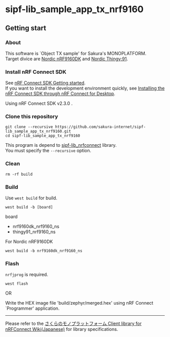 # sipf-lib_sample_app_tx_nrf9160

## Getting start

### About

This software is `Object TX sample' for Sakura's MONOPLATFORM.  
Target divice are [Nordic nRF9160DK](https://www.nordicsemi.com/Products/Development-hardware/nRF9160-DK) and [Nordic Thingy:91](https://www.nordicsemi.com/Products/Development-hardware/Nordic-Thingy-91).

### Install nRF Connect SDK

See [nRF Connect SDK Getting started](https://developer.nordicsemi.com/nRF_Connect_SDK/doc/latest/nrf/getting_started.html).  
If you want to install the development environment quickly, see [Installing the nRF Connect SDK through nRF Connect for Desktop](https://developer.nordicsemi.com/nRF_Connect_SDK/doc/latest/nrf/gs_assistant.html#gs-assistant).

Using nRF Connect SDK v2.3.0 .

### Clone this repository

```
git clone --recursive https://github.com/sakura-internet/sipf-lib_sample_app_tx_nrf9160.git
cd sipf-lib_sample_app_tx_nrf9160
```

This program is depend to [sipf-lib_nrfconnect](https://github.com/sakura-internet/sipf-lib_nrfconnect) library.  
You must specify the `--recursive` option.

### Clean

```
rm -rf build
```

### Build

Use `west build` for build.

```
west build -b [board]
```

board

- nrf9160dk_nrf9160_ns
- thingy91_nrf9160_ns

For Nordic nRF9160DK
```
west build -b nrf9160dk_nrf9160_ns
```

### Flash

`nrfjprog` is required.

```
west flash
```

OR

Write the HEX image file 'build/zephyr/merged.hex' using nRF Connect `Programmer' application.

---
Please refer to the [さくらのモノプラットフォーム Client library for nRFConnect Wiki(Japanese)](https://github.com/sakura-internet/sipf-lib_nrfconnect/wiki) for library specifications.
